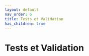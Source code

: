 ```yaml
---
layout: default
nav_order: 6
title: Tests et Validation
has_children: true
---
```


# Tests et Validation 